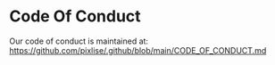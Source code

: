 # Code Of Conduct

Our code of conduct is maintained at: https://github.com/pixlise/.github/blob/main/CODE_OF_CONDUCT.md
